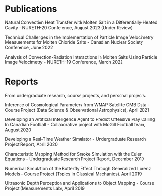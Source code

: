 # Publications

Natural Convection Heat Transfer with Molten Salt in a Differentially-Heated Cavity - NURETH-20 Conference, August 2023 (Under Review)

Technical Challenges in the Implementation of Particle Image Velocimetry Measurements for Molten Chloride Salts - Canadian Nuclear Society Conference, June 2022

Analysis of Convection-Radiation Interactions In Molten Salts Using Particle Image Velocimetry - NURETH-19 Conference, March 2022

# Reports
From undergraduate research, course projects, and personal projects.

Inference of Cosmological Parameters from WMAP Satellite CMB Data - Course Project (Data Science & Observational Astrophysics), April 2021


Developing an Artificial Intelligence Agent to Predict Offensive Play Calling In Canadian Football - Collaborative project with McGill Football team, August 2020

Developing a Real-Time Weather Simulator - Undergraduate Research Project Report, April 2020

Characteristic Mapping Method for Smoke Simulation with the Euler Equations - Undergraduate Research Project Report, December 2019

Numerical Simulation of the Butterfly Effect Through Generalized Lorenz Models - Course Project (Topics in Classical Mechanics), April 2019

Ultrasonic Depth Perception and Applications to Object Mapping - Course Project (Measurements Lab), April 2019
